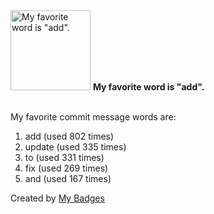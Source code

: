 <img src="https://my-badges.github.io/my-badges/favorite-word.png" alt="My favorite word is &quot;add&quot;." title="My favorite word is &quot;add&quot;." width="128">
<strong>My favorite word is &quot;add&quot;.</strong>
<br><br>

My favorite commit message words are:

1. add (used 802 times)
2. update (used 335 times)
3. to (used 331 times)
4. fix (used 269 times)
5. and (used 167 times)


Created by <a href="https://github.com/my-badges/my-badges">My Badges</a>